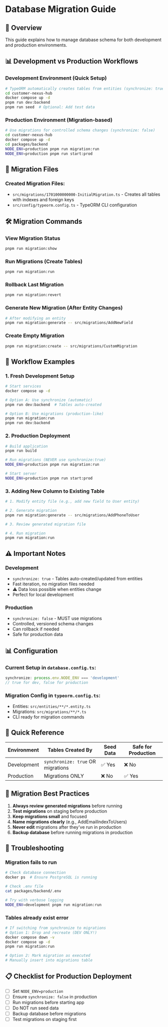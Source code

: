 # Database Migration Guide

## 🎯 Overview

This guide explains how to manage database schema for both development and production environments.

## 📊 Development vs Production Workflows

### Development Environment (Quick Setup)

```bash
# TypeORM automatically creates tables from entities (synchronize: true)
cd customer-nexus-hub
docker compose up -d
pnpm run dev:backend
pnpm run seed  # Optional: Add test data
```

### Production Environment (Migration-based)

```bash
# Use migrations for controlled schema changes (synchronize: false)
cd customer-nexus-hub
docker compose up -d
cd packages/backend
NODE_ENV=production pnpm run migration:run
NODE_ENV=production pnpm run start:prod
```

## 📁 Migration Files

### Created Migration Files:
- `src/migrations/1701000000000-InitialMigration.ts` - Creates all tables with indexes and foreign keys
- `src/config/typeorm.config.ts` - TypeORM CLI configuration

## 🛠️ Migration Commands

### View Migration Status
```bash
pnpm run migration:show
```

### Run Migrations (Create Tables)
```bash
pnpm run migration:run
```

### Rollback Last Migration
```bash
pnpm run migration:revert
```

### Generate New Migration (After Entity Changes)
```bash
# After modifying an entity
pnpm run migration:generate -- src/migrations/AddNewField
```

### Create Empty Migration
```bash
pnpm run migration:create -- src/migrations/CustomMigration
```

## 🔄 Workflow Examples

### 1. Fresh Development Setup
```bash
# Start services
docker compose up -d

# Option A: Use synchronize (automatic)
pnpm run dev:backend  # Tables auto-created

# Option B: Use migrations (production-like)
pnpm run migration:run
pnpm run dev:backend
```

### 2. Production Deployment
```bash
# Build application
pnpm run build

# Run migrations (NEVER use synchronize:true)
NODE_ENV=production pnpm run migration:run

# Start server
NODE_ENV=production pnpm run start:prod
```

### 3. Adding New Column to Existing Table
```bash
# 1. Modify entity file (e.g., add new field to User entity)

# 2. Generate migration
pnpm run migration:generate -- src/migrations/AddPhoneToUser

# 3. Review generated migration file

# 4. Run migration
pnpm run migration:run
```

## ⚠️ Important Notes

### Development
- `synchronize: true` - Tables auto-created/updated from entities
- Fast iteration, no migration files needed
- ⚠️ Data loss possible when entities change
- Perfect for local development

### Production
- `synchronize: false` - MUST use migrations
- Controlled, versioned schema changes
- Can rollback if needed
- Safe for production data

## 📊 Configuration

### Current Setup in `database.config.ts`:
```typescript
synchronize: process.env.NODE_ENV === 'development'
// true for dev, false for production
```

### Migration Config in `typeorm.config.ts`:
- Entities: `src/entities/**/*.entity.ts`
- Migrations: `src/migrations/**/*.ts`
- CLI ready for migration commands

## 🚀 Quick Reference

| Environment | Tables Created By | Seed Data | Safe for Production |
|-------------|------------------|-----------|-------------------|
| Development | `synchronize: true` OR migrations | ✅ Yes | ❌ No |
| Production | Migrations ONLY | ❌ No | ✅ Yes |

## 📝 Migration Best Practices

1. **Always review generated migrations** before running
2. **Test migrations** on staging before production
3. **Keep migrations small** and focused
4. **Name migrations clearly** (e.g., AddEmailIndexToUsers)
5. **Never edit** migrations after they've run in production
6. **Backup database** before running migrations in production

## 🔧 Troubleshooting

### Migration fails to run
```bash
# Check database connection
docker ps  # Ensure PostgreSQL is running

# Check .env file
cat packages/backend/.env

# Try with verbose logging
NODE_ENV=development pnpm run migration:run
```

### Tables already exist error
```bash
# If switching from synchronize to migrations
# Option 1: Drop and recreate (DEV ONLY!)
docker compose down -v
docker compose up -d
pnpm run migration:run

# Option 2: Mark migration as executed
# Manually insert into migrations table
```

## 📋 Checklist for Production Deployment

- [ ] Set `NODE_ENV=production`
- [ ] Ensure `synchronize: false` in production
- [ ] Run migrations before starting app
- [ ] Do NOT run seed data
- [ ] Backup database before migrations
- [ ] Test migrations on staging first